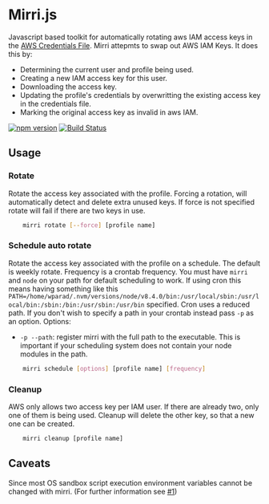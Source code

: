 # Mirri.js
Javascript based toolkit for automatically rotating aws IAM access keys in the [AWS Credentials File](https://docs.aws.amazon.com/cli/latest/userguide/cli-multiple-profiles.html). Mirri attepmts to swap out AWS IAM Keys. It does this by:
* Determining the current user and profile being used.
* Creating a new IAM access key for this user.
* Downloading the access key.
* Updating the profile's credentials by overwritting the existing access key in the credentials file.
* Marking the original access key as invalid in aws IAM.

[![npm version](https://badge.fury.io/js/mirri.svg)](https://badge.fury.io/js/mirri) [![Build Status](https://travis-ci.org/wparad/mirri.js.svg?branch=master)](https://travis-ci.org/wparad/mirri.js)

## Usage

### Rotate
Rotate the access key associated with the profile. Forcing a rotation, will automatically detect and delete extra unused keys.  If force is not specified rotate will fail if there are two keys in use.

```bash
    mirri rotate [--force] [profile name]
```

### Schedule auto rotate
Rotate the access key associated with the profile on a schedule. The default is weekly rotate. Frequency is a crontab frequency.  You must have `mirri` and `node` on your path for default scheduling to work.  If using
cron this means having something like this `PATH=/home/wparad/.nvm/versions/node/v8.4.0/bin:/usr/local/sbin:/usr/local/bin:/sbin:/bin:/usr/sbin:/usr/bin` specified.  Cron uses a reduced path.  If you don't
wish to specify a path in your crontab instead pass `-p` as an option.
Options:
* `-p --path`: register mirri with the full path to the executable.  This is important if your scheduling system does not contain your node modules in the path.

```bash
    mirri schedule [options] [profile name] [frequency]
```

### Cleanup
AWS only allows two access key per IAM user. If there are already two, only one of them is being used. Cleanup will delete the other key, so that a new one can be created.

```bash
    mirri cleanup [profile name]
```

## Caveats
Since most OS sandbox script execution environment variables cannot be changed with mirri. (For further information see [#1](https://github.com/wparad/mirri.js/issues/1))
